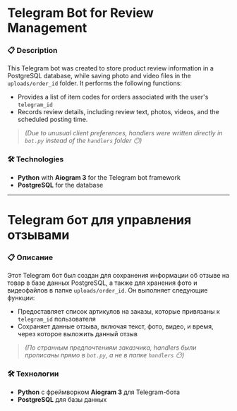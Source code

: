# Telegram Bot for Review Management

### 📋 Description

This Telegram bot was created to store product review information in a PostgreSQL database, while saving photo and video files in the `uploads/order_id` folder. It performs the following functions:
- Provides a list of item codes for orders associated with the user's `telegram_id`
- Records review details, including review text, photos, videos, and the scheduled posting time.

> *(Due to unusual client preferences, handlers were written directly in `bot.py` instead of the `handlers` folder 😶)*

### 🛠️ Technologies

- **Python** with **Aiogram 3** for the Telegram bot framework
- **PostgreSQL** for the database

---

# Telegram бот для управления отзывами

### 📋 Описание

Этот Telegram бот был создан для сохранения информации об отзыве на товар в базе данных PostgreSQL, а также для хранения фото и видеофайлов в папке `uploads/order_id`. Он выполняет следующие функции:
- Предоставляет список артикулов на заказы, которые привязаны к `telegram_id` пользователя
- Сохраняет данные отзыва, включая текст, фото, видео, и время, через которое выложить данный отзыв

> *(По странным предпочтениям заказчика, handlers были прописаны прямо в `bot.py`, а не в папке `handlers` 😶)*

### 🛠️ Технологии

- **Python** с фреймворком **Aiogram 3** для Telegram-бота
- **PostgreSQL** для базы данных
